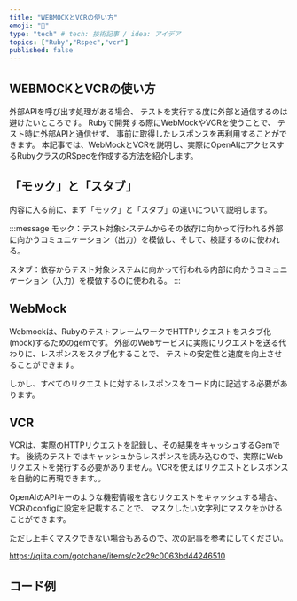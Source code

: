 ```yaml
---
title: "WEBMOCKとVCRの使い方"
emoji: "📼"
type: "tech" # tech: 技術記事 / idea: アイデア
topics: ["Ruby","Rspec","vcr"]
published: false
---
```


## WEBMOCKとVCRの使い方

外部APIを呼び出す処理がある場合、
テストを実行する度に外部と通信するのは避けたいところです。
Rubyで開発する際にWebMockやVCRを使うことで、
テスト時に外部APIと通信せず、
事前に取得したレスポンスを再利用することができます。
本記事では、WebMockとVCRを説明し、実際にOpenAIにアクセスするRubyクラスのRSpecを作成する方法を紹介します。

## 「モック」と「スタブ」

内容に入る前に、まず「モック」と「スタブ」の違いについて説明します。

:::message
モック：テスト対象システムからその依存に向かって行われる外部に向かうコミュニケーション（出力）を模倣し、そして、検証するのに使われる。

スタブ：依存からテスト対象システムに向かって行われる内部に向かうコミュニケーション（入力）を模倣するのに使われる。
:::

## WebMock

Webmockは、RubyのテストフレームワークでHTTPリクエストをスタブ化(mock)するためのgemです。
外部のWebサービスに実際にリクエストを送る代わりに、レスポンスをスタブ化することで、
テストの安定性と速度を向上させることができます。

しかし、すべてのリクエストに対するレスポンスをコード内に記述する必要があります。

## VCR

VCRは、実際のHTTPリクエストを記録し、その結果をキャッシュするGemです。
後続のテストではキャッシュからレスポンスを読み込むので、実際にWebリクエストを発行する必要がありません。VCRを使えばリクエストとレスポンスを自動的に再現できます。。

OpenAIのAPIキーのような機密情報を含むリクエストをキャッシュする場合、VCRのconfigに設定を記載することで、
マスクしたい文字列にマスクをかけることができます。

ただし上手くマスクできない場合もあるので、次の記事を参考にしてください。

https://qiita.com/gotchane/items/c2c29c0063bd44246510

## コード例

